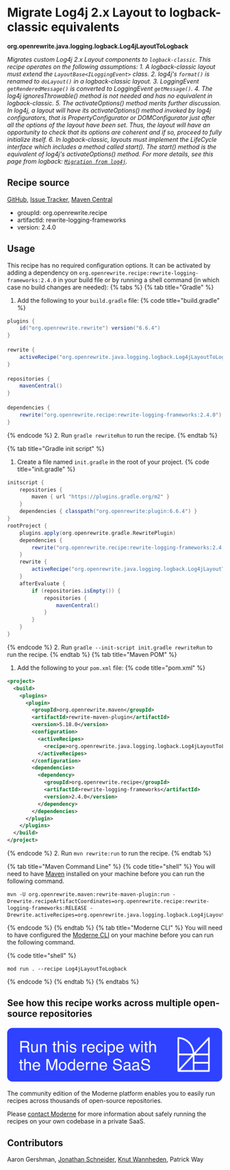 # Migrate Log4j 2.x Layout to logback-classic equivalents

**org.openrewrite.java.logging.logback.Log4jLayoutToLogback**

_Migrates custom Log4j 2.x Layout components to `logback-classic`. This recipe operates on the following assumptions: 1. A logback-classic layout must extend the `LayoutBase<ILoggingEvent>` class. 2. log4j's `format()` is renamed to `doLayout()` in a logback-classic layout. 3. LoggingEvent `getRenderedMessage()` is converted to LoggingEvent `getMessage()`. 4. The log4j ignoresThrowable() method is not needed and has no equivalent in logback-classic. 5. The activateOptions() method merits further discussion. In log4j, a layout will have its activateOptions() method invoked by log4j configurators, that is PropertyConfigurator or DOMConfigurator just after all the options of the layout have been set. Thus, the layout will have an opportunity to check that its options are coherent and if so, proceed to fully initialize itself. 6. In logback-classic, layouts must implement the LifeCycle interface which includes a method called start(). The start() method is the equivalent of log4j's activateOptions() method. For more details, see this page from logback: [`Migration from log4j`](http://logback.qos.ch/manual/migrationFromLog4j.html)._

## Recipe source

[GitHub](https://github.com/openrewrite/rewrite-logging-frameworks/blob/main/src/main/java/org/openrewrite/java/logging/logback/Log4jLayoutToLogback.java), [Issue Tracker](https://github.com/openrewrite/rewrite-logging-frameworks/issues), [Maven Central](https://central.sonatype.com/artifact/org.openrewrite.recipe/rewrite-logging-frameworks/2.4.0/jar)

* groupId: org.openrewrite.recipe
* artifactId: rewrite-logging-frameworks
* version: 2.4.0


## Usage

This recipe has no required configuration options. It can be activated by adding a dependency on `org.openrewrite.recipe:rewrite-logging-frameworks:2.4.0` in your build file or by running a shell command (in which case no build changes are needed): 
{% tabs %}
{% tab title="Gradle" %}
1. Add the following to your `build.gradle` file:
{% code title="build.gradle" %}
```groovy
plugins {
    id("org.openrewrite.rewrite") version("6.6.4")
}

rewrite {
    activeRecipe("org.openrewrite.java.logging.logback.Log4jLayoutToLogback")
}

repositories {
    mavenCentral()
}

dependencies {
    rewrite("org.openrewrite.recipe:rewrite-logging-frameworks:2.4.0")
}
```
{% endcode %}
2. Run `gradle rewriteRun` to run the recipe.
{% endtab %}

{% tab title="Gradle init script" %}
1. Create a file named `init.gradle` in the root of your project.
{% code title="init.gradle" %}
```groovy
initscript {
    repositories {
        maven { url "https://plugins.gradle.org/m2" }
    }
    dependencies { classpath("org.openrewrite:plugin:6.6.4") }
}
rootProject {
    plugins.apply(org.openrewrite.gradle.RewritePlugin)
    dependencies {
        rewrite("org.openrewrite.recipe:rewrite-logging-frameworks:2.4.0")
    }
    rewrite {
        activeRecipe("org.openrewrite.java.logging.logback.Log4jLayoutToLogback")
    }
    afterEvaluate {
        if (repositories.isEmpty()) {
            repositories {
                mavenCentral()
            }
        }
    }
}
```
{% endcode %}
2. Run `gradle --init-script init.gradle rewriteRun` to run the recipe.
{% endtab %}
{% tab title="Maven POM" %}
1. Add the following to your `pom.xml` file:
{% code title="pom.xml" %}
```xml
<project>
  <build>
    <plugins>
      <plugin>
        <groupId>org.openrewrite.maven</groupId>
        <artifactId>rewrite-maven-plugin</artifactId>
        <version>5.18.0</version>
        <configuration>
          <activeRecipes>
            <recipe>org.openrewrite.java.logging.logback.Log4jLayoutToLogback</recipe>
          </activeRecipes>
        </configuration>
        <dependencies>
          <dependency>
            <groupId>org.openrewrite.recipe</groupId>
            <artifactId>rewrite-logging-frameworks</artifactId>
            <version>2.4.0</version>
          </dependency>
        </dependencies>
      </plugin>
    </plugins>
  </build>
</project>
```
{% endcode %}
2. Run `mvn rewrite:run` to run the recipe.
{% endtab %}

{% tab title="Maven Command Line" %}
{% code title="shell" %}
You will need to have [Maven](https://maven.apache.org/download.cgi) installed on your machine before you can run the following command.

```shell
mvn -U org.openrewrite.maven:rewrite-maven-plugin:run -Drewrite.recipeArtifactCoordinates=org.openrewrite.recipe:rewrite-logging-frameworks:RELEASE -Drewrite.activeRecipes=org.openrewrite.java.logging.logback.Log4jLayoutToLogback
```
{% endcode %}
{% endtab %}
{% tab title="Moderne CLI" %}
You will need to have configured the [Moderne CLI](https://docs.moderne.io/moderne-cli/cli-intro) on your machine before you can run the following command.

{% code title="shell" %}
```shell
mod run . --recipe Log4jLayoutToLogback
```
{% endcode %}
{% endtab %}
{% endtabs %}

## See how this recipe works across multiple open-source repositories

[![Moderne Link Image](/.gitbook/assets/ModerneRecipeButton.png)](https://app.moderne.io/recipes/org.openrewrite.java.logging.logback.Log4jLayoutToLogback)

The community edition of the Moderne platform enables you to easily run recipes across thousands of open-source repositories.

Please [contact Moderne](https://moderne.io/product) for more information about safely running the recipes on your own codebase in a private SaaS.

## Contributors
Aaron Gershman, [Jonathan Schneider](mailto:jkschneider@gmail.com), [Knut Wannheden](mailto:knut@moderne.io), Patrick Way
